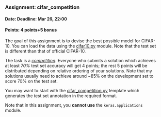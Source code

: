 ### Assignment: cifar_competition
#### Date: Deadline: Mar 26, 22:00
#### Points: 4 points+5 bonus

The goal of this assignment is to devise the best possible model for CIFAR-10.
You can load the data using the
[cifar10.py](https://github.com/ufal/npfl138/tree/master/labs/04/cifar10.py)
module. Note that the test set is different than that of official CIFAR-10.

The task is a [_competition_](https://ufal.mff.cuni.cz/courses/npfl138/2324-summer#competitions). Everyone who submits a solution
which achieves at least _70%_ test set accuracy will get 4 points; the rest
5 points will be distributed depending on relative ordering of your solutions.
Note that my solutions usually need to achieve around ~85% on the development
set to score 70% on the test set.

You may want to start with the
[cifar_competition.py](https://github.com/ufal/npfl138/tree/master/labs/04/cifar_competition.py)
template which generates the test set annotation in the required format.

Note that in this assignment, you **cannot use** the `keras.applications` module.

